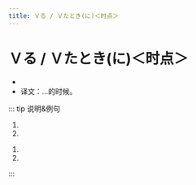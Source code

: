 ```yaml
---
title: Ｖる / Ｖたとき(に)＜时点＞
---
```


# Ｖる / Ｖたとき(に)＜时点＞

- <grammer-content sentence="意义：表示**后面主句**的动作或变化是在该时点之前或之后成立的；" />
- 译文：...的时候。

::: tip 说明&例句

<grammer-content sentence="**「Vるとき（に）」**表示**先进行主句**中的动作，然后**再进行时间从句**中的动作：" />

<div class="bunpou-block">

  1. <grammer-content sentence="[日本/にほん]では[家/うち]に**[入/はい]るとき**、[靴/くつ]を[脱/ぬ]がなくてはいけないんでしょう?" trans="在日本，进门之前得脱鞋吧？(强调**先脱鞋，再进家门**)" />
  2. <grammer-content sentence="[日本/にほん]ヘ**[行/い]くとき**、パソコンを[買/か]いました。" trans="去日本的时候，买了电脑。(强调**先买了电脑，再去的日本**)" />
  
</div>

<grammer-content sentence="**「Ｖたとき（に）」**表示**先进行时间从句**中的动作，然后**再进行主句**中的动作：" />

<div class="bunpou-block">

  1. <grammer-content sentence="[今度/こんど]**[来/き]たとき**に[続/つづ]きを[見/み]せてくださいね。" trans="这次我来的时候，请让我看看后续。(强调**等我来了之后，再跟我说后续**)" />
  2. <grammer-content sentence="[日本/にほん]ヘ**[行/い]ったとき**、パソコンを[買/か]いました。" trans="去日本的时候，买了电脑。(强调**先去的日本，再买的电脑**)" />

</div>

:::
